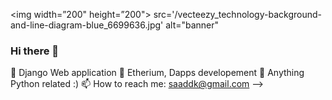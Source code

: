 <img width=”200" height=”200"> src='/vecteezy_technology-background-and-line-diagram-blue_6699636.jpg' alt="banner"</img>


### Hi there 👋


🔭 Django Web application
🌱 Etherium, Dapps developement
💬 Anything Python related :)
📫 How to reach me: saaddk@gmail.com
-->
